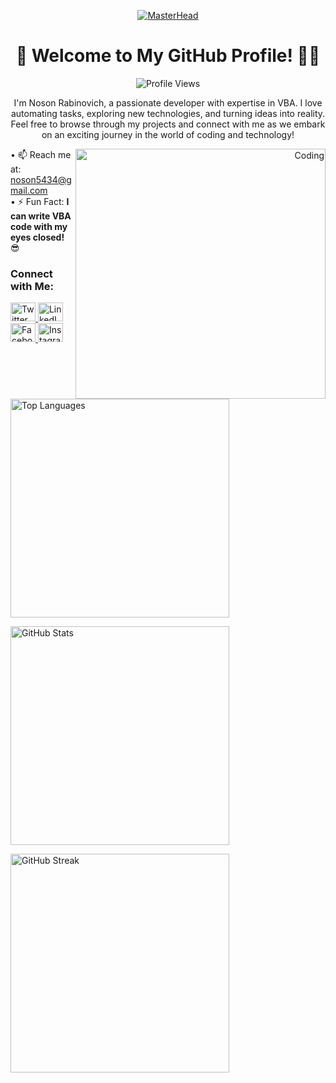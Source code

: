 <!-- Header -->
<p align="center">
  <a href="https://camo.githubusercontent.com/4fa9a5bdefafee7e59ad2086429306dfc0c902d0db4d2d1fdfb534b1767d9f62/68747470733a2f2f646576656c6f706572732e67697068792e636f6d2f6272616e63682f6d61737465722f7374617469632f6170692d35313264333663303936363236383237313731303861333862626235633537642e676966">
    <img src="https://camo.githubusercontent.com/4fa9a5bdefafee7e59ad2086429306dfc0c902d0db4d2d1fdfb534b1767d9f62/68747470733a2f2f646576656c6f706572732e67697068792e636f6d2f6272616e63682f6d61737465722f7374617469632f6170692d35313264333663303936363236383237313731303861333862626235633537642e676966" alt="MasterHead" />
  </a>
</p>

<!-- Introduction -->
<h1 align="center">👋 Welcome to My GitHub Profile! 👨‍💻</h1>

<p align="center">
  <img src="https://komarev.com/ghpvc/?username=noson5434&label=Profile%20Views&color=0e75b6&style=flat" alt="Profile Views" />
</p>

<p align="center">I'm Noson Rabinovich, a passionate developer with expertise in VBA. I love automating tasks, exploring new technologies, and turning ideas into reality. Feel free to browse through my projects and connect with me as we embark on an exciting journey in the world of coding and technology!</p>

<!-- Animated GIF -->
<p align="right">
  <img align="right" alt="Coding" width="400" src="https://camo.githubusercontent.com/a11a3ce4abbcc9d5be9bbb2d3a4b232c2d2413b67ec7bf9595db965369fede11/68747470733a2f2f63646e2e6472696262626c652e636f6d2f75736572732f3732303832352f73637265656e73686f74732f333235333331302f736c696d2d6a696d2d5f6472696262626c655f2d5f383030783630305f2e676966" />
</p>

<!-- Contact Info and Fun Fact -->
<p>
  &bull; 📫 Reach me at: <a href="mailto:noson5434@gmail.com">noson5434@gmail.com</a><br>
  &bull; ⚡ Fun Fact: <strong>I can write VBA code with my eyes closed!</strong> 😎
</p>

<!-- Social Media Links -->
<h3 align="left">Connect with Me:</h3>
<p align="left">
  <a href="https://twitter.com/noson5434" target="_blank">
    <img src="https://raw.githubusercontent.com/rahuldkjain/github-profile-readme-generator/master/src/images/icons/Social/twitter.svg" alt="Twitter" height="30" width="40" />
  </a>
  <a href="https://linkedin.com/in/noson-rabinovich" target="_blank">
    <img src="https://raw.githubusercontent.com/rahuldkjain/github-profile-readme-generator/master/src/images/icons/Social/linked-in-alt.svg" alt="LinkedIn" height="30" width="40" />
  </a>
  <a href="https://fb.com/noson.rabinowitz" target="_blank">
    <img src="https://raw.githubusercontent.com/rahuldkjain/github-profile-readme-generator/master/src/images/icons/Social/facebook.svg" alt="Facebook" height="30" width="40" />
  </a>
  <a href="https://instagram.com/noson_rabinovich" target="_blank">
    <img src="https://raw.githubusercontent.com/rahuldkjain/github-profile-readme-generator/master/src/images/icons/Social/instagram.svg" alt="Instagram" height="30" width="40" />
  </a>
</p>

<!-- Stats -->
<p align="left">
  <img src="https://github-readme-stats.vercel.app/api/top-langs?username=noson5434&show_icons=true&locale=en&layout=compact" alt="Top Languages" width="350px" />
</p>

<p align="left">
  <img src="https://github-readme-stats.vercel.app/api?username=noson5434&show_icons=true&locale=en" alt="GitHub Stats" width="350px" />
</p>

<!-- Streak Stats -->
<p align="left">
  <img src="https://github-readme-streak-stats.herokuapp.com/?user=noson5434" alt="GitHub Streak" width="350px" />
</p>

